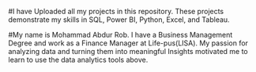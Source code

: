 #I have Uploaded all my projects in this repository. These projects demonstrate my skills in  SQL, Power BI, Python, Excel, and Tableau.
                    

#My name is Mohammad Abdur Rob. I have a Business Management Degree and work as a Finance Manager at Life-pus(LISA). My passion for analyzing data and turning them into meaningful Insights motivated me to learn to use the data analytics tools above. 







